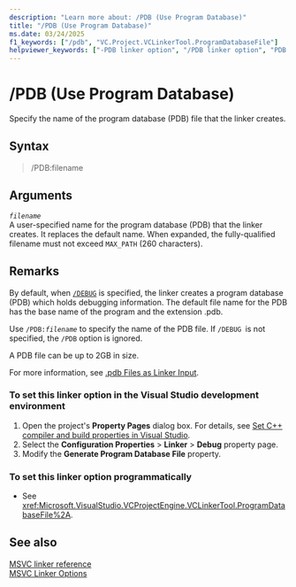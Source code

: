```yaml
---
description: "Learn more about: /PDB (Use Program Database)"
title: "/PDB (Use Program Database)"
ms.date: 03/24/2025
f1_keywords: ["/pdb", "VC.Project.VCLinkerTool.ProgramDatabaseFile"]
helpviewer_keywords: ["-PDB linker option", "/PDB linker option", "PDB linker option", "PDB files, creating", ".pdb files, creating"]
---
```

# /PDB (Use Program Database)

Specify the name of the program database (PDB) file that the linker creates.

## Syntax

> /PDB:filename

## Arguments

*`filename`*\
A user-specified name for the program database (PDB) that the linker creates. It replaces the default name. When expanded, the fully-qualified filename must not exceed `MAX_PATH` (260 characters).

## Remarks

By default, when [`/DEBUG`](debug-generate-debug-info.md) is specified, the linker creates a program database (PDB) which holds debugging information. The default file name for the PDB has the base name of the program and the extension .pdb.

Use `/PDB:`*`filename`* to specify the name of the PDB file. If `/DEBUG `is not specified, the `/PDB` option is ignored.

A PDB file can be up to 2GB in size.

For more information, see [.pdb Files as Linker Input](dot-pdb-files-as-linker-input.md).

### To set this linker option in the Visual Studio development environment

1. Open the project's **Property Pages** dialog box. For details, see [Set C++ compiler and build properties in Visual Studio](../working-with-project-properties.md).
1. Select the **Configuration Properties** > **Linker** > **Debug** property page.
1. Modify the **Generate Program Database File** property.

### To set this linker option programmatically

- See <xref:Microsoft.VisualStudio.VCProjectEngine.VCLinkerTool.ProgramDatabaseFile%2A>.

## See also

[MSVC linker reference](linking.md)\
[MSVC Linker Options](linker-options.md)
